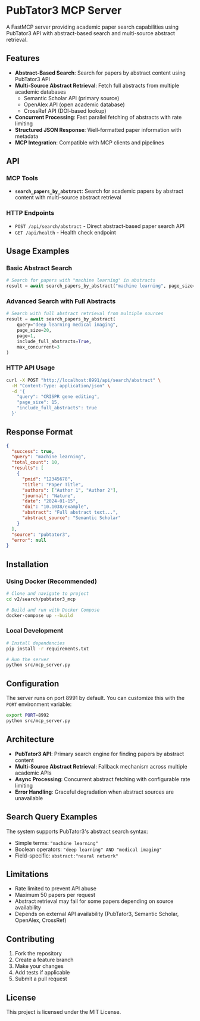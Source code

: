 # PubTator3 MCP Server

A FastMCP server providing academic paper search capabilities using PubTator3 API with abstract-based search and multi-source abstract retrieval.

## Features

- **Abstract-Based Search**: Search for papers by abstract content using PubTator3 API
- **Multi-Source Abstract Retrieval**: Fetch full abstracts from multiple academic databases
  - Semantic Scholar API (primary source)
  - OpenAlex API (open academic database)  
  - CrossRef API (DOI-based lookup)
- **Concurrent Processing**: Fast parallel fetching of abstracts with rate limiting
- **Structured JSON Response**: Well-formatted paper information with metadata
- **MCP Integration**: Compatible with MCP clients and pipelines

## API

### MCP Tools

- **`search_papers_by_abstract`**: Search for academic papers by abstract content with multi-source abstract retrieval

### HTTP Endpoints

- `POST /api/search/abstract` - Direct abstract-based paper search API
- `GET /api/health` - Health check endpoint

## Usage Examples

### Basic Abstract Search
```python
# Search for papers with "machine learning" in abstracts
result = await search_papers_by_abstract("machine learning", page_size=10)
```

### Advanced Search with Full Abstracts
```python
# Search with full abstract retrieval from multiple sources
result = await search_papers_by_abstract(
    query="deep learning medical imaging",
    page_size=20,
    page=1,
    include_full_abstracts=True,
    max_concurrent=3
)
```

### HTTP API Usage
```bash
curl -X POST "http://localhost:8991/api/search/abstract" \
  -H "Content-Type: application/json" \
  -d '{
    "query": "CRISPR gene editing",
    "page_size": 15,
    "include_full_abstracts": true
  }'
```

## Response Format

```json
{
  "success": true,
  "query": "machine learning",
  "total_count": 10,
  "results": [
    {
      "pmid": "12345678",
      "title": "Paper Title",
      "authors": ["Author 1", "Author 2"],
      "journal": "Nature",
      "date": "2024-01-15",
      "doi": "10.1038/example",
      "abstract": "Full abstract text...",
      "abstract_source": "Semantic Scholar"
    }
  ],
  "source": "pubtator3",
  "error": null
}
```

## Installation

### Using Docker (Recommended)

```bash
# Clone and navigate to project
cd v2/search/pubtator3_mcp

# Build and run with Docker Compose
docker-compose up --build
```

### Local Development

```bash
# Install dependencies
pip install -r requirements.txt

# Run the server
python src/mcp_server.py
```

## Configuration

The server runs on port 8991 by default. You can customize this with the `PORT` environment variable:

```bash
export PORT=8992
python src/mcp_server.py
```

## Architecture

- **PubTator3 API**: Primary search engine for finding papers by abstract content
- **Multi-Source Abstract Retrieval**: Fallback mechanism across multiple academic APIs
- **Async Processing**: Concurrent abstract fetching with configurable rate limiting
- **Error Handling**: Graceful degradation when abstract sources are unavailable

## Search Query Examples

The system supports PubTator3's abstract search syntax:

- Simple terms: `"machine learning"`
- Boolean operators: `"deep learning" AND "medical imaging"`
- Field-specific: `abstract:"neural network"`

## Limitations

- Rate limited to prevent API abuse
- Maximum 50 papers per request
- Abstract retrieval may fail for some papers depending on source availability
- Depends on external API availability (PubTator3, Semantic Scholar, OpenAlex, CrossRef)

## Contributing

1. Fork the repository
2. Create a feature branch
3. Make your changes
4. Add tests if applicable
5. Submit a pull request

## License

This project is licensed under the MIT License.